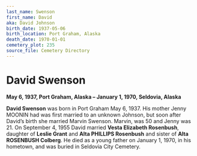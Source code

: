 ```yaml
---
last_name: Swenson
first_name: David
aka: David Johnson
birth_date: 1937-05-06
birth_location: Port Graham, Alaska
death_date: 1970-01-01
cemetery_plot: 235
source_file: Cemetery Directory
---
```

# David Swenson

**May 6, 1937, Port Graham, Alaska – January 1, 1970, Seldovia, Alaska**

**David Swenson** was born in Port Graham May 6, 1937. His mother Jenny
MOONIN had was first married to an unknown Johnson, but soon after
David’s birth she married Marvin Swenson. Marvin, was 50 and Jenny was
21. On September 4, 1955 David married **Vesta Elizabeth Rosenbush**,
daughter of **Leslie Grant** and **Alta PHILLIPS Rosenbush** and sister
of **Alta ROSENBUSH Colberg**. He died as a young father on January 1,
1970, in his hometown, and was buried in Seldovia City Cemetery.

